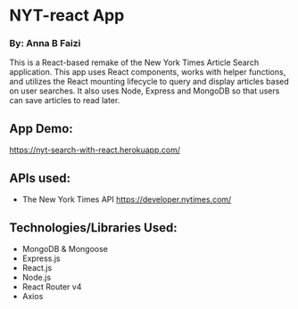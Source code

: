 # NYT-react App
### By: Anna B Faizi

This is a React-based remake of the New York Times Article Search application. This app uses React components, works with helper functions, and utilizes the React mounting lifecycle to query and display articles based on user searches. It also uses Node, Express and MongoDB so that users can save articles to read later.

## App Demo: 
<https://nyt-search-with-react.herokuapp.com/>

## APIs used:
* The New York Times API <https://developer.nytimes.com/>

## Technologies/Libraries Used:
* MongoDB & Mongoose
* Express.js
* React.js
* Node.js
* React Router v4
* Axios
